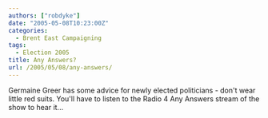 ```yaml
---
authors: ["robdyke"]
date: "2005-05-08T10:23:00Z"
categories:
  - Brent East Campaigning
tags:
  - Election 2005
title: Any Answers?
url: /2005/05/08/any-answers/
---
```

Germaine Greer has some advice for newly elected politicians - don't wear little red suits. You'll have to listen to the Radio 4 Any Answers stream of the show to hear it...